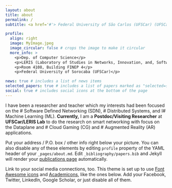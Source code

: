 ```yaml
---
layout: about
title: about
permalink: /
subtitle: <a href='#'> Federal University of São Carlos (UFSCar) (UFSCar)</a>. Postdoc/Visiting Researcher.

profile:
  align: right
  image: MyImage.jpeg
  image_circular: false # crops the image to make it circular
  more_info: >
    <p>Dep. of Computer Science</p>
    <p>LERIS (Laboratory of Studies in Networks, Innovation, and, Software) Lab</p>
    <p>Room 4108, Building FINEP 4</p>
    <p>Federal University of Sorocaba (UFSCar)</p>

news: true # includes a list of news items
selected_papers: true # includes a list of papers marked as "selected={true}"
social: true # includes social icons at the bottom of the page
---
```


I have been a researcher and teacher which my interests had been focused on the # Software Defined Networking (SDN), # Distributed Systems, and I# Machine Learning (ML). **Currently,** I am a **Postdoc/Visiting Researcher** at **UFSCar/LERIS Lab** to do the research on smart networking with focus on the Dataplane and # Cloud Gaming (CG) and # Augmented Reality (AR) applications.  

Put your address / P.O. box / other info right below your picture. You can also disable any of these elements by editing `profile` property of the YAML header of your `_pages/about.md`. Edit `_bibliography/papers.bib` and Jekyll will render your [publications page](/al-folio/publications/) automatically.

Link to your social media connections, too. This theme is set up to use [Font Awesome icons](https://fontawesome.com/) and [Academicons](https://jpswalsh.github.io/academicons/), like the ones below. Add your Facebook, Twitter, LinkedIn, Google Scholar, or just disable all of them.
